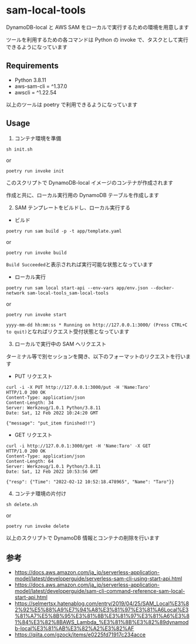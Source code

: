 # sam-local-tools

DynamoDB-local と AWS SAM をローカルで実行するための環境を用意します

ツールを利用するための各コマンドは Python の invoke で、タスクとして実行できるようになっています

## Requirements

- Python 3.8.11
- aws-sam-cli = ^1.37.0
- awscli = ^1.22.54

以上のツールは poetry で利用できるようになっています

## Usage

1. コンテナ環境を準備

```
sh init.sh
```

or

```
poetry run invoke init
```

このスクリプトで DynamoDB-local イメージのコンテナが作成されます

作成と共に、ローカル実行用の DynamoDB テーブルを作成します

2. SAM テンプレートをビルドし、ローカル実行する

- ビルド

```
poetry run sam build -p -t app/template.yaml
```

or

```
poetry run invoke build
```

`Build Succeeded`と表示されれば実行可能な状態となっています

- ローカル実行

```
poetry run sam local start-api --env-vars app/env.json --docker-network sam-local-tools_sam-local-tools
```

or

```
poetry run invoke start
```

`yyyy-mm-dd hh:mm:ss * Running on http://127.0.0.1:3000/ (Press CTRL+C to quit)`となればリクエスト受付状態となっています

3. ローカルで実行中の SAM へリクエスト

ターミナル等で別セッションを開き、以下のフォーマットのリクエストを行います

- PUT リクエスト

```
curl -i -X PUT http://127.0.0.1:3000/put -H 'Name:Taro'
HTTP/1.0 200 OK
Content-Type: application/json
Content-Length: 34
Server: Werkzeug/1.0.1 Python/3.8.11
Date: Sat, 12 Feb 2022 10:24:20 GMT

{"message": "put_item finished!!"}
```

- GET リクエスト

```
curl -i http://127.0.0.1:3000/get -H 'Name:Taro' -X GET
HTTP/1.0 200 OK
Content-Type: application/json
Content-Length: 64
Server: Werkzeug/1.0.1 Python/3.8.11
Date: Sat, 12 Feb 2022 10:53:56 GMT

{"resp": {"Time": "2022-02-12 10:52:18.478965", "Name": "Taro"}}
```

4. コンテナ環境の片付け

```
sh delete.sh
```

or

```
poetry run invoke delete
```

以上のスクリプトで DynamoDB 情報とコンテナの削除を行います

## 参考

- https://docs.aws.amazon.com/ja_jp/serverless-application-model/latest/developerguide/serverless-sam-cli-using-start-api.html
- https://docs.aws.amazon.com/ja_jp/serverless-application-model/latest/developerguide/sam-cli-command-reference-sam-local-start-api.html
- https://selmertsx.hatenablog.com/entry/2019/04/25/SAM_Local%E3%82%92%E5%88%A9%E7%94%A8%E3%81%97%E3%81%A6Local%E3%81%A7%E5%8B%95%E3%81%8B%E3%81%97%E3%81%A6%E3%81%84%E3%82%8BAWS_Lambda_%E3%81%8B%E3%82%89dynamodb-local%E3%81%AB%E3%82%A2%E3%82%AF
- https://qiita.com/gzock/items/e0225fd71917c234acce
